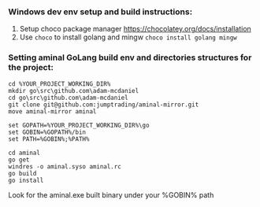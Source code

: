 
### Windows dev env setup and build instructions:

1. Setup choco package manager https://chocolatey.org/docs/installation
2. Use `choco` to install golang and mingw
```choco install golang mingw```


### Setting aminal GoLang build env and directories structures for the project:

```
cd %YOUR_PROJECT_WORKING_DIR%
mkdir go\src\github.com\adam-mcdaniel
cd go\src\github.com\adam-mcdaniel
git clone git@github.com:jumptrading/aminal-mirror.git
move aminal-mirror aminal

set GOPATH=%YOUR_PROJECT_WORKING_DIR%\go
set GOBIN=%GOPATH%/bin
set PATH=%GOBIN%;%PATH%

cd aminal
go get
windres -o aminal.syso aminal.rc
go build
go install
```

Look for the aminal.exe built binary under your %GOBIN% path

